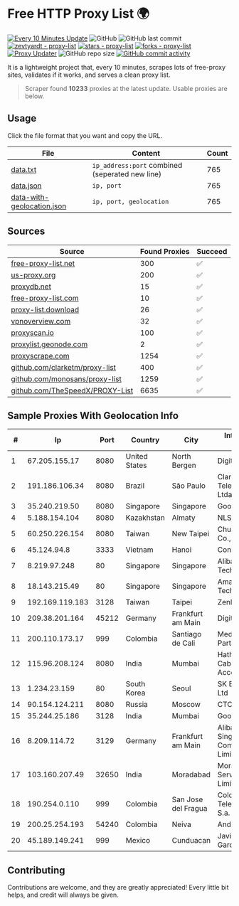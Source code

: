 
# Free HTTP Proxy List 🌍

[![Every 10 Minutes Update](https://github.com/mertguvencli/http-proxy-list/actions/workflows/main.yml/badge.svg?branch=main)](https://github.com/mertguvencli/http-proxy-list/actions/workflows/main.yml)
![GitHub](https://img.shields.io/github/license/mertguvencli/http-proxy-list)
![GitHub last commit](https://img.shields.io/github/last-commit/mertguvencli/http-proxy-list)
[![zevtyardt - proxy-list](https://img.shields.io/static/v1?label=zevtyardt&message=proxy-list&color=blue&logo=github)](https://github.com/zevtyardt/proxy-list "Go to GitHub repo")
[![stars - proxy-list](https://img.shields.io/github/stars/zevtyardt/proxy-list?style=social)](https://github.com/zevtyardt/proxy-list)
[![forks - proxy-list](https://img.shields.io/github/forks/zevtyardt/proxy-list?style=social)](https://github.com/zevtyardt/proxy-list)
[![Proxy Updater](https://github.com/zevtyardt/proxy-list/workflows/Proxy%20Updater/badge.svg)](https://github.com/zevtyardt/proxy-list/actions?query=workflow:"Proxy+Updater")
![GitHub repo size](https://img.shields.io/github/repo-size/zevtyardt/proxy-list)
[![GitHub commit activity](https://img.shields.io/github/commit-activity/m/zevtyardt/proxy-list?logo=commits)](https://github.com/zevtyardt/proxy-list/commits/main)

It is a lightweight project that, every 10 minutes, scrapes lots of free-proxy sites, validates if it works, and serves a clean proxy list.

> Scraper found **10233** proxies at the latest update. Usable proxies are below.

## Usage

Click the file format that you want and copy the URL.

|File|Content|Count|
|----|-------|-----|
|[data.txt](https://raw.githubusercontent.com/mertguvencli/http-proxy-list/main/proxy-list/data.txt)|`ip_address:port` combined (seperated new line)|765|
|[data.json](https://raw.githubusercontent.com/mertguvencli/http-proxy-list/main/proxy-list/data.json)|`ip, port`|765|
|[data-with-geolocation.json](https://raw.githubusercontent.com/mertguvencli/http-proxy-list/main/proxy-list/data-with-geolocation.json)|`ip, port, geolocation`|765|

## Sources

|Source|Found Proxies|Succeed|
|------|-------------|-------|
|[free-proxy-list.net](https://free-proxy-list.net)|300|✅|
|[us-proxy.org](https://www.us-proxy.org)|200|✅|
|[proxydb.net](http://proxydb.net)|15|✅|
|[free-proxy-list.com](https://free-proxy-list.com/?page=&port=&type%5B%5D=http&type%5B%5D=https&up_time=0&search=Search)|10|✅|
|[proxy-list.download](https://www.proxy-list.download/HTTP)|26|✅|
|[vpnoverview.com](https://vpnoverview.com/privacy/anonymous-browsing/free-proxy-servers)|32|✅|
|[proxyscan.io](https://www.proxyscan.io)|100|✅|
|[proxylist.geonode.com](https://proxylist.geonode.com/api/proxy-list?limit=300&page=1&sort_by=lastChecked&sort_type=desc&protocols=http,https)|2|✅|
|[proxyscrape.com](https://api.proxyscrape.com/v2/?request=displayproxies&protocol=http&timeout=10000&country=all&ssl=all&anonymity=all)|1254|✅|
|[github.com/clarketm/proxy-list](https://raw.githubusercontent.com/clarketm/proxy-list/master/proxy-list-raw.txt)|400|✅|
|[github.com/monosans/proxy-list](https://raw.githubusercontent.com/monosans/proxy-list/main/proxies/http.txt)|1259|✅|
|[github.com/TheSpeedX/PROXY-List](https://raw.githubusercontent.com/TheSpeedX/PROXY-List/master/http.txt)|6635|✅|


## Sample Proxies With Geolocation Info

|#|Ip|Port|Country|City|Internet Service Provider|
|-|--|----|-------|----|-------------------------|
|1|67.205.155.17|8080|United States|North Bergen|DigitalOcean, LLC|
|2|191.186.106.34|8080|Brazil|São Paulo|Claro NXT Telecomunicacoes Ltda|
|3|35.240.219.50|8080|Singapore|Singapore|Google LLC|
|4|5.188.154.104|8080|Kazakhstan|Almaty|NLS|
|5|60.250.226.154|8080|Taiwan|New Taipei|Chunghwa Telecom Co., Ltd.|
|6|45.124.94.8|3333|Vietnam|Hanoi|Cong ty CP VCCorp|
|7|8.219.97.248|80|Singapore|Singapore|Alibaba (US) Technology Co., Ltd.|
|8|18.143.215.49|80|Singapore|Singapore|Amazon Technologies Inc.|
|9|192.169.119.183|3128|Taiwan|Taipei|Zenlayer Inc|
|10|209.38.201.164|45212|Germany|Frankfurt am Main|DigitalOcean, LLC|
|11|200.110.173.17|999|Colombia|Santiago de Cali|Media Commerce Partners S.A|
|12|115.96.208.124|8080|India|Mumbai|Hathway IP over Cable Internet Access|
|13|1.234.23.159|80|South Korea|Seoul|SK Broadband Co Ltd|
|14|90.154.124.211|8080|Russia|Moscow|CTC-B2B|
|15|35.244.25.186|3128|India|Mumbai|Google LLC|
|16|8.209.114.72|3129|Germany|Frankfurt am Main|Alibaba.com Singapore E-Commerce Private Limited|
|17|103.160.207.49|32650|India|Moradabad|Moradabad Internet Services Private Limited|
|18|190.254.0.110|999|Colombia|San Jose del Fragua|Colombia Telecomunicaciones S.a. ESP|
|19|200.25.254.193|54240|Colombia|Neiva|Andinet ON Line|
|20|45.189.149.241|999|Mexico|Cunduacan|Javier Tamayo Garcia|



## Contributing

Contributions are welcome, and they are greatly appreciated! Every
little bit helps, and credit will always be given.


